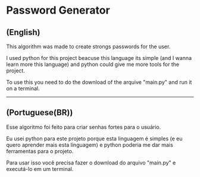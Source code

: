 # Password Generator 
(English)
------------------
This algorithm was made to create strongs passwords for the user.

I used python for this project beacuse this language its simple (and I wanna learn more this language) and python could give me more tools for the project.

To use this you need to do the download of the arquive "main.py" and run it on a terminal.

---------------------------------------------------------------------------------------------------------------------------
(Portuguese(BR))
-------------------------
Esse algoritmo foi feito para criar senhas fortes para o usuário.

Eu usei python para este projeto porque esta linguagem é simples (e eu quero aprender mais esta linguagem) e python poderia me dar mais ferramentas para o projeto.

Para usar isso você precisa fazer o download do arquivo "main.py" e executá-lo em um terminal.
